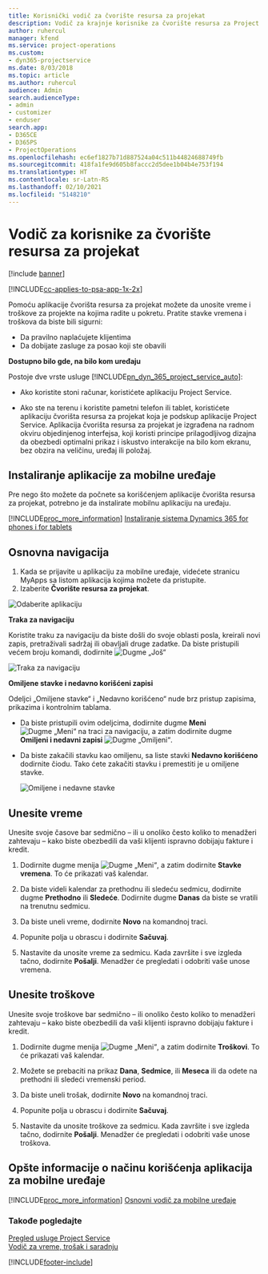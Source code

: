 ```yaml
---
title: Korisnički vodič za čvorište resursa za projekat
description: Vodič za krajnje korisnike za čvorište resursa za Project Service
author: ruhercul
manager: kfend
ms.service: project-operations
ms.custom:
- dyn365-projectservice
ms.date: 8/03/2018
ms.topic: article
ms.author: ruhercul
audience: Admin
search.audienceType:
- admin
- customizer
- enduser
search.app:
- D365CE
- D365PS
- ProjectOperations
ms.openlocfilehash: ec6ef1827b71d887524a04c511b44824688749fb
ms.sourcegitcommit: 418fa1fe9d605b8faccc2d5dee1b04b4e753f194
ms.translationtype: HT
ms.contentlocale: sr-Latn-RS
ms.lasthandoff: 02/10/2021
ms.locfileid: "5148210"
---
```

# <a name="user-guide-for-project-resource-hub"></a>Vodič za korisnike za čvorište resursa za projekat

[!include [banner](../includes/psa-now-project-operations.md)]

[!INCLUDE[cc-applies-to-psa-app-1x-2x](../includes/cc-applies-to-psa-app-1x-2x.md)]

Pomoću aplikacije čvorišta resursa za projekat možete da unosite vreme i troškove za projekte na kojima radite u pokretu. Pratite stavke vremena i troškova da biste bili sigurni:

- Da pravilno naplaćujete klijentima
- Da dobijate zasluge za posao koji ste obavili

**Dostupno bilo gde, na bilo kom uređaju**

Postoje dve vrste usluge [!INCLUDE[pn_dyn_365_project_service_auto](../includes/pn-dyn-365-project-service-auto.md)]: 

- Ako koristite stoni računar, koristićete aplikaciju Project Service. 

- Ako ste na terenu i koristite pametni telefon ili tablet, koristićete aplikaciju čvorišta resursa za projekat koja je podskup aplikacije Project Service. Aplikacija čvorišta resursa za projekat je izgrađena na radnom okviru objedinjenog interfejsa, koji koristi principe prilagodljivog dizajna da obezbedi optimalni prikaz i iskustvo interakcije na bilo kom ekranu, bez obzira na veličinu, uređaj ili položaj. 


## <a name="install-the-mobile-app"></a>Instaliranje aplikacije za mobilne uređaje
Pre nego što možete da počnete sa korišćenjem aplikacije čvorišta resursa za projekat, potrebno je da instalirate mobilnu aplikaciju na uređaju. 

[!INCLUDE[proc_more_information](../includes/proc-more-information.md)] [Instaliranje sistema Dynamics 365 for phones i for tablets](https://docs.microsoft.com/dynamics365/mobile-app/install-dynamics-365-for-phones-and-tablets)

## <a name="basic-navigation"></a>Osnovna navigacija
1.  Kada se prijavite u aplikaciju za mobilne uređaje, videćete stranicu MyApps sa listom aplikacija kojima možete da pristupite. 
2.  Izaberite **Čvorište resursa za projekat**.

![Odaberite aplikaciju](media/chooseApp_1.png "Odaberite aplikaciju")

**Traka za navigaciju**

Koristite traku za navigaciju da biste došli do svoje oblasti posla, kreirali novi zapis, pretraživali sadržaj ili obavljali druge zadatke. Da biste pristupili većem broju komandi, dodirnite ![Dugme „Još“](media/MoreButton.png "Dugme „Još“")

![Traka za navigaciju](media/NavBar_2.png "Traka za navigaciju")

**Omiljene stavke i nedavno korišćeni zapisi**

Odeljci „Omiljene stavke“ i „Nedavno korišćeno“ nude brz pristup zapisima, prikazima i kontrolnim tablama. 

- Da biste pristupili ovim odeljcima, dodirnite dugme **Meni** ![Dugme „Meni“](media/MenuButton.png "Dugme menija") na traci za navigaciju, a zatim dodirnite dugme **Omiljeni i nedavni zapisi** ![Dugme „Omiljeni“](media/FavButton.png "Dugme Omiljeni").

- Da biste zakačili stavku kao omiljenu, sa liste stavki **Nedavno korišćeno** dodirnite čiodu. Tako ćete zakačiti stavku i premestiti je u omiljene stavke.

  ![Omiljene i nedavne stavke](media/Favs_3.png "Omiljene i nedavne stavke")
 
## <a name="enter-time"></a>Unesite vreme
Unesite svoje časove bar sedmično – ili u onoliko često koliko to menadžeri zahtevaju – kako biste obezbedili da vaši klijenti ispravno dobijaju fakture i kredit.

1. Dodirnite dugme menija ![Dugme „Meni“](media/MenuButton.png "Dugme menija"), a zatim dodirnite **Stavke vremena**. To će prikazati vaš kalendar.

2. Da biste videli kalendar za prethodnu ili sledeću sedmicu, dodirnite dugme **Prethodno** ili **Sledeće**. Dodirnite dugme **Danas** da biste se vratili na trenutnu sedmicu.

3. Da biste uneli vreme, dodirnite **Novo** na komandnoj traci. 

4. Popunite polja u obrascu i dodirnite **Sačuvaj**.

5. Nastavite da unosite vreme za sedmicu. Kada završite i sve izgleda tačno, dodirnite **Pošalji**. Menadžer će pregledati i odobriti vaše unose vremena.

## <a name="enter-expenses"></a>Unesite troškove 
Unesite svoje troškove bar sedmično – ili onoliko često koliko to menadžeri zahtevaju – kako biste obezbedili da vaši klijenti ispravno dobijaju fakture i kredit.

1. Dodirnite dugme menija ![Dugme „Meni“](media/MenuButton.png "Dugme menija"), a zatim dodirnite **Troškovi**. To će prikazati vaš kalendar.

2. Možete se prebaciti na prikaz **Dana**, **Sedmice**, ili **Meseca** ili da odete na prethodni ili sledeći vremenski period. 

3. Da biste uneli trošak, dodirnite **Novo** na komandnoj traci. 

4. Popunite polja u obrascu i dodirnite **Sačuvaj**.

5. Nastavite da unosite troškove za sedmicu. Kada završite i sve izgleda tačno, dodirnite **Pošalji**. Menadžer će pregledati i odobriti vaše unose troškova.

## <a name="general-information-on-how-to-use-the-mobile-app"></a>Opšte informacije o načinu korišćenja aplikacija za mobilne uređaje 
[!INCLUDE[proc_more_information](../includes/proc-more-information.md)] [Osnovni vodič za mobilne uređaje](https://docs.microsoft.com/dynamics365/mobile-app/dynamics-365-phones-tablets-users-guide)

### <a name="see-also"></a>Takođe pogledajte  
 [Pregled usluge Project Service](../psa/overview.md)   
 [Vodič za vreme, trošak i saradnju](../psa/time-expense-collaboration-guide.md)   
 


[!INCLUDE[footer-include](../includes/footer-banner.md)]